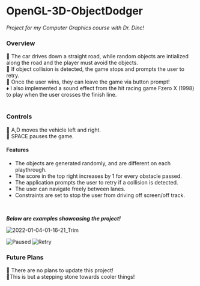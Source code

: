 # OpenGL-3D-ObjectDodger

 *Project for my Computer Graphics course with Dr. Dinc!*
### Overview ###
💠 The car drives down a straight road, while random objects are intialized along the road and the player must avoid the objects.
<br> 💠 If object collision is detected, the game stops and prompts the user to retry. 
<br> 💠 Once the user wins, they can leave the game via button prompt! 
<br> ♦️ I also implemented a sound effect from the hit racing game Fzero X (1998) to play when the user crosses the finish line.
<br><br>

### Controls ###
💠 A,D moves the vehicle left and right. <br>
💠 SPACE pauses the game.
#### Features ####
* The objects are generated randomly, and are different on each playthrough.
* The score in the top right increases by 1 for every obstacle passed.
* The application prompts the user to retry if a collision is detected.
* The user can navigate freely between lanes.
* Constraints are set to stop the user from driving off screen/off track.
<br>

___Below are examples showcasing the project!___

![2022-01-04-01-16-21_Trim](https://user-images.githubusercontent.com/96930484/148026222-32ee468c-e17b-4d9f-8d16-19d48dcf2cad.gif)


![Paused](https://user-images.githubusercontent.com/96930484/148027634-402f5073-e884-43de-a321-ca77c4c679e6.jpg)
![Retry](https://user-images.githubusercontent.com/96930484/148027684-b3847d3d-6e65-44a0-8145-18d66bfa7620.jpg)
<br>
### Future Plans ###
🌟 There are no plans to update this project!
<br> 🌟This is but a stepping stone towards cooler things!


